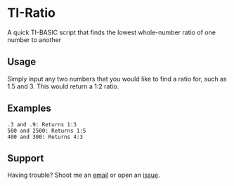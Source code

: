 TI-Ratio
========

A quick TI-BASIC script that finds the lowest whole-number ratio of one number to another

Usage
-----

Simply input any two numbers that you would like to find a ratio for, such as 1.5 and 3.  This would return a 1:2 ratio.

Examples
--------

```
.3 and .9: Returns 1:3
500 and 2500: Returns 1:5
400 and 300: Returns 4:3
```

Support
-------

Having trouble? Shoot me an [email](mailto:jack@jackstonedev.com "Email") or open an [issue](https://github.com/JackStone123/TI-Ratio/issues "Issue").
